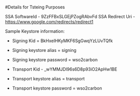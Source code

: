 #Details for Tsteing Purposes

SSA SoftwareId - 9ZzFFBxSLGEjPZogRAbvFd
SSA Redirect Uri - https://www.google.com/redirects/redirect1


Sample Keystore information:
- Signing Kid = BkHxeIHKyMKF6SgGwqYzLUvTQfk

- Signing keystore alias = signing

- Signing keystore password = wso2carbon

- Transport Kid - _wYMMJDl96s6D8p93iO2ApHw1BE

- Transport keystore alias = transport

- Transport keystore password = wso2carbon
